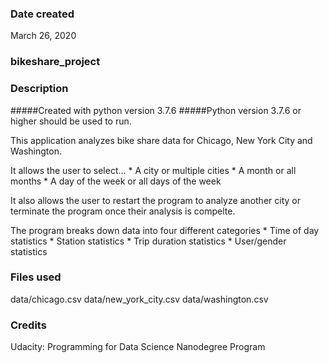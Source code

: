 ### Date created
March 26, 2020

### bikeshare_project

### Description
#####Created with python version 3.7.6
#####Python version 3.7.6 or higher should be used to run.

This application analyzes bike share data for Chicago, New York City and Washington. 

It allows the user to select...
	* A city or multiple cities
	* A month or all months 
	* A day of the week or all days of the week 

It also allows the user to restart the program to analyze another city or terminate the program once their analysis is compelte.

The program breaks down data into four different categories
	* Time of day statistics
	* Station statistics
	* Trip duration statistics
	* User/gender statistics
	
### Files used
data/chicago.csv
data/new_york_city.csv
data/washington.csv

### Credits
Udacity: Programming for Data Science Nanodegree Program

